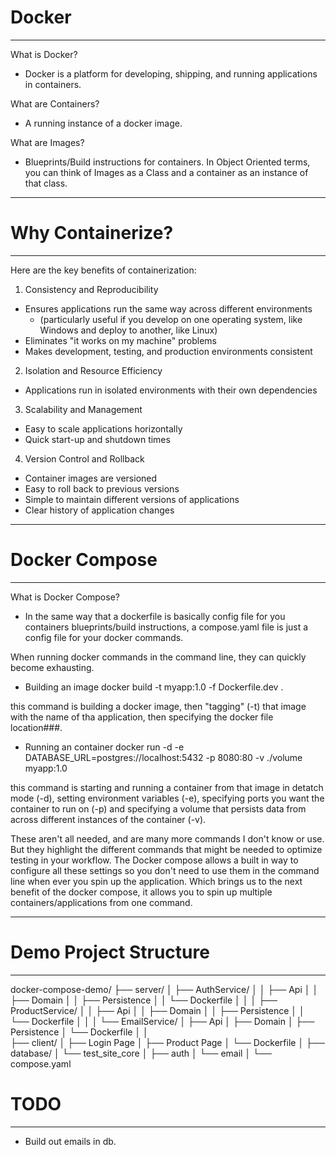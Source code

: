 # Docker
---

What is Docker?
- Docker is a platform for developing, shipping, and running applications in containers.

What are Containers? 
- A running instance of a docker image. 

What are Images?
- Blueprints/Build instructions for containers. In Object Oriented terms, you can think of Images as a Class and a container as an instance of that class. 

------------------------------------

# Why Containerize?
---
Here are the key benefits of containerization:

1. Consistency and Reproducibility
- Ensures applications run the same way across different environments 
    - (particularly useful if you develop on one operating system, like Windows and deploy to another, like Linux)
- Eliminates "it works on my machine" problems
- Makes development, testing, and production environments consistent

2. Isolation and Resource Efficiency
- Applications run in isolated environments with their own dependencies

3. Scalability and Management
- Easy to scale applications horizontally
- Quick start-up and shutdown times

4. Version Control and Rollback
- Container images are versioned
- Easy to roll back to previous versions
- Simple to maintain different versions of applications
- Clear history of application changes

------------------------------------

# Docker Compose 
---

What is Docker Compose?
- In the same way that a dockerfile is basically config file for you containers blueprints/build instructions, a compose.yaml file is just a config file for your docker commands. 

When running docker commands in the command line, they can quickly become exhausting.

- Building an image
docker build -t myapp:1.0 -f Dockerfile.dev .

this command is building a docker image, then "tagging" (-t) that image with the name of tha application, then specifying the docker file location###. 

- Running an container
docker run -d -e DATABASE_URL=postgres://localhost:5432 -p 8080:80 -v ./volume myapp:1.0

this command is starting and running a container from that image in detatch mode (-d), setting environment variables (-e), specifying ports you want the container to run on (-p) and specifying a volume that persists data from across different instances of the container (-v).

These aren't all needed, and are many more commands I don't know or use. But they highlight the different commands that might be needed to optimize testing in your workflow. The Docker compose allows a built in way to configure all these settings so you don't need to use them in the command line when ever you spin up the application. Which brings us to the next benefit of the docker compose, it allows you to spin up multiple containers/applications from one command. 


------------------------------------

# Demo Project Structure
---

docker-compose-demo/
├── server/
│   ├── AuthService/
│   │   ├── Api
│   │   ├── Domain
│   │   ├── Persistence
│   │   └── Dockerfile
│   │
│   ├── ProductService/
│   │   ├── Api
│   │   ├── Domain
│   │   ├── Persistence
│   │   └── Dockerfile
│   │
│   └── EmailService/
│       ├── Api
│       ├── Domain
│       ├── Persistence
│       └── Dockerfile
│
│   
├── client/
│   ├── Login Page
│   ├── Product Page
│   └── Dockerfile
│
├── database/
│   └── test_site_core
│       ├── auth
│       └── email
│
└── compose.yaml


# TODO
---

- Build out emails in db.
